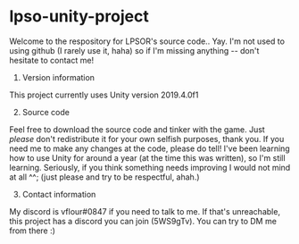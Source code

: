  
# lpso-unity-project

Welcome to the respository for LPSOR's source code.. Yay.
I'm not used to using github (I rarely use it, haha) so if I'm missing anything -- don't hesitate to contact me!

1. Version information

This project currently uses Unity version 2019.4.0f1

2. Source code

Feel free to download the source code and tinker with the game. Just *please* don't redistribute it for your own selfish purposes, thank you.
If you need me to make any changes at the code, please do tell! I've been learning how to use Unity for around a year (at the time this was written), so I'm still learning. Seriously, if you think something needs improving I would not mind at all ^^; (just please and try to be respectful, ahah.)

3. Contact information

My discord is vflour#0847 if you need to talk to me.
If that's unreachable, this project has a discord you can join (5WS9gTv). You can try to DM me from there :)
